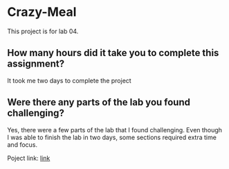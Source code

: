 # Crazy-Meal

This project is for lab 04.

## How many hours did it take you to complete this assignment?

It took me two days to complete the project

## Were there any parts of the lab you found challenging?

Yes, there were a few parts of the lab that I found challenging. Even though I was able to finish the lab in two days, some sections required extra time and focus.

Poject link:
[link](https://fahadsamarat.github.io/Crazy-Meal/)
